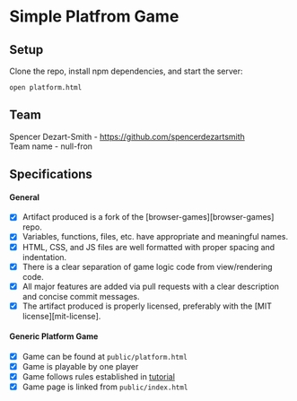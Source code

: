 # Simple Platfrom Game

## Setup

Clone the repo, install npm dependencies, and start the server:

```
open platform.html

```

## Team
Spencer Dezart-Smith - https://github.com/spencerdezartsmith  
Team name - null-fron

## Specifications

#### General

- [X] Artifact produced is a fork of the [browser-games][browser-games] repo.
- [X] Variables, functions, files, etc. have appropriate and meaningful names.
- [X] HTML, CSS, and JS files are well formatted with proper spacing and indentation.
- [X] There is a clear separation of game logic code from view/rendering code.
- [X] All major features are added via pull requests with a clear description and concise commit messages.
- [X] The artifact produced is properly licensed, preferably with the [MIT license][mit-license].

#### Generic Platform Game

- [X] Game can be found at `public/platform.html`
- [X] Game is playable by one player
- [X] Game follows rules established in [tutorial](http://eloquentjavascript.net/15_game.html)
- [X] Game page is linked from `public/index.html`

